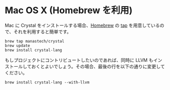 # Mac OS X (Homebrew を利用)

Mac に Crystal をインストールする場合、[Homebrew](http://brew.sh/) の [tap](https://github.com/Homebrew/homebrew/blob/master/share/doc/homebrew/brew-tap.md) を用意しているので、それを利用すると簡単です。

```
brew tap manastech/crystal
brew update
brew install crystal-lang
```

もしプロジェクトにコントリビュートしたいのであれば、同時に LLVM もインストールしておくとよいでしょう。その場合、最後の行を以下の通りに変更してください。

```
brew install crystal-lang --with-llvm
```
